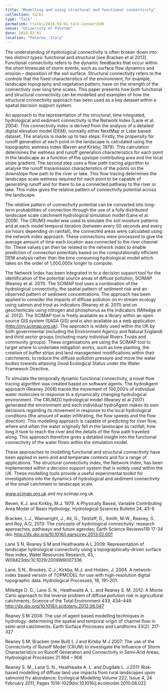 ```yaml
---
title: "Modelling and using structural and functional connectivity"
collection: talks
type: "Talk"
permalink: /talks/2018-03-01-talk-ConnectEUR
venue: "University of Palermo"
date: 2018-03-01
location: "Palermo, Italy"
---
```


The understanding of hydrological connectivity is often broken down into two distinct types: functional and structural (see Bracken et al 2013). Functional connectivity refers to the dynamic feedbacks that occur within the short timescale of storm events, such as surface flow dynamics and erosion – deposition of the soil surface. Structural connectivity refers to the controls that the fixed characteristics of the environment, for example, landscape topography and vegetation pattern, have on the strength of the connectivity over long time scales. This paper presents how both functional and structural connectivity can be modelled and examples of how the structural connectivity approach has been used as a key dataset within a spatial decision support system.

An approach to the representation of the structural, time integrated, hydrological and sediment connectivity is the Network Index (Lane et al. 2004). This connectivity index is derived from the analysis of a detailed digital elevation model (DEM), normally either NextMap or Lidar based dataset. The analysis is made up to two steps: Firstly, the propensity for runoff generation at each point in the landscape is calculated using the topographic wetness index (Beven and Kirkby, 1979). This calculation determines the wetness and runoff generation characteristics for each point in the landscape as a function of the upslope contributing area and the local slope gradient. The second step uses a flow path tracing algorithm to analyse the runoff transmission characteristics of the points on the downslope flow path to the river or lake. This flow tracing determines the landscape scale wetness required for each point to be capable of generating runoff and for there to be a connected pathway to the river or lake. This index gives the relative pattern of connectivity potential across the landscape.

The relative pattern of connectivity potential can be converted into long-term probabilities of connection through the use of a fully distributed landscape scale catchment hydrological simulation model (Lane et al. 2009). The CRUM3 model was used to simulate the soil moisture patterns and at each model temporal iteration (between every 50 seconds and every six hours depending on rainfall), the connected areas were calculated using the network index approach. These connections were processed to give the average amount of time each location was connected to the river channel for. These values can then be related to the network index to enable prediction of connection potentials based on the computationally efficient DEM analysis rather than the time consuming hydrological model which takes on the order of 1,000,000x longer to compute.

The Network Index has been integrated in to a decision support tool for the identification of the potential source areas of diffuse pollution, SCIMAP (Reaney et al. 2011). The SCIMAP tool uses a combination of the hydrological connectivity, the spatial pattern of sediment risk and an observed pattern of sediment concentrations. The approach has been applied to consider the impacts of diffuse pollution on in-stream ecology using salmon and trout as indicators (Reaney et al. 2011) and on geochemicals using nitrogen and phosphorus as the indicators (Milledge et al. 2012). The SCIMAP tool is freely available as a library within an open source GIS system (SAGA GIS) and is also available as a web application (http://my.scimap.org.uk). The approach is widely used within the UK by both governmental (including the Environment Agency and Natural England) and third sector groups (including many individual Rivers Trusts and community groups). These organisations are using the SCIMAP tool to target where to undertake mitigation works, such as tree planting, the creation of buffer strips and land management modifications within their catchments, to reduce the diffuse pollution pressure and move the water bodies towards attaining Good Ecological Status under the Water Framework Directive.

To simulate the temporally dynamic functional connectivity, a novel flow tracing algorithm was created based on software agents. The hydroAgent approach (Reaney 2008) traces the movement of 100,000’s of individual water molecules in response to a dynamically changing hydrological environment. The CRUM2D hydrological model (Reaney et al 2007) generated the environment and each individual hydroAgent makes its own decisions regarding its movement in response to the local hydrological conditions (the amount of water infiltrating, the flow speeds and the flow direction). This modelling approach is capable of predicting for river flow, where and when the water originally fell in the landscape as rainfall, how long it took to reach the river and the details of the flow path travelled along. This approach therefore gives a detailed insight into the functional connectivity of the water flows within the simulation model.

These approaches to modelling functional and structural connectivity have been applied in semi-arid and temperate contexts and for a range of applications. The structural connectivity index, the Network Index, has been implemented within a decision support system that is widely used within the UK. These modelling tools provide a useful experimental toolkit for investigations into the dynamics of hydrological and sediment connectivity at the small catchment to landscape scale.

www.scimap.org.uk and my.scimap.org.uk

Beven, K.J. and Kirkby, M.J. 1979. A Physically Based, Variable Contributing Area Model of Basin Hydrology; Hydrological Sciences Bulletin 24, 43-6

Bracken, L.J., Wainwright, J., Ali, G.,   Tetzlaff, D., Smith, M.W., Reaney, S. and Roy, A.G, 2013: The concepts of hydrological connectivity: research approaches, pathways and future agendas; Earth Science Reviews119 17-34 doi: http://dx.doi.org/10.1016/j.earscirev.2013.02.001

Lane S N, Reaney S M and Heathwaite A L 2009: Representation of landscape hydrological connectivity using a topographically-driven surface flow index; Water Resources Research, 45, W08423doi:10.1029/2008WR007336

Lane, S.N., Brookes, C.J., Kirkby, M.J. and Holden, J. 2004. A network-index based version of TOPMODEL for use with high-resolution digital topographic data. Hydrological Processes, 18, 191-201.

Milledge D. G., Lane S. N., Heathwaite A. L. and Reaney S. M. 2012: A Monte Carlo approach to the inverse problem of diffuse pollution risk in agricultural catchments; Science of the Total Environment 433, 434–449 http://dx.doi.org/10.1016/j.scitotenv.2012.06.047

Reaney S M 2008: The use of agent based modelling techniques in hydrology: determining the spatial and temporal origin of channel flow in semi-arid catchments. Earth Surface Processes and Landforms 33(2): 317-327

Reaney S M, Bracken (nee Bull) L J and Kirkby M J 2007: The use of the Connectivity of Runoff Model (CRUM) to investigate the Influence of Storm Characteristics on Runoff Generation and Connectivity in Semi-Arid Areas; Hydrological Processes 21 894 – 906

Reaney S. M., Lane S. N., Heathwaite A. L. and Dugdale L. J.2011: Risk-based modelling of diffuse land use impacts from rural landscapes upon salmonid fry abundance; Ecological Modelling Volume 222, Issue 4, 24 February 2011, Pages 1016-1029doi:10.1016/j.ecolmodel.2010.08.022
